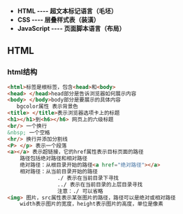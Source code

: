 - **HTML ---- 超文本标记语言（毛坯）**
- **CSS ---- 层叠样式表（装潢）**
- **JavaScript ---- 页面脚本语言（布局）**

## HTML

### html结构

~~~~html
<html>标签是根标签，包含<head>和<body>
<head> </head>head部分是告诉浏览器如何展示内容
<body> </body>body部分是要展示的具体内容
   bgcolor属性 表示背景色
<title> </title>表示浏览器选项卡上的标题
<h1></h1>到<h6></h6> 网页上的六级标题
<br/> 一个换行
&nbsp; 一个空格
<hr/> 换行并添加分割线
<P> </p> 表示一个段落
<a></a> 表示超链接，它的href属性表示目标页面的路径
    路径包括绝对路径和相对路径
    绝对路径：从根目录开始的路径<a href="绝对路径"></a>
    相对路径：从当前目录开始的路径
    			./ 表示在当前目录下寻找
    			../ 表示在当前目录的上层目录寻找
    			注意：./ 可以省略
<img> 图片，src属性表示某张图片的路径，路径可以是绝对或相对路径
    width表示图片的宽度，height表示图片的高度，单位是像素
    
    
~~~~




